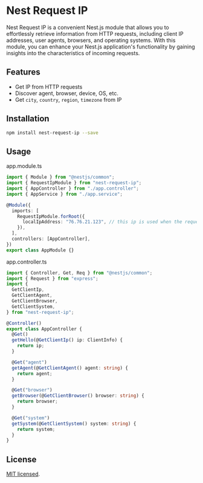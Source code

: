 # Nest Request IP

Nest Request IP is a convenient Nest.js module that allows you to effortlessly retrieve information from HTTP requests, including client IP addresses, user agents, browsers, and operating systems. With this module, you can enhance your Nest.js application's functionality by gaining insights into the characteristics of incoming requests.

## Features

- Get IP from HTTP requests
- Discover agent, browser, device, OS, etc.
- Get `city`, `country`, `region`, `timezone` from IP

## Installation

```bash
npm install nest-request-ip --save
```

## Usage

app.module.ts

```typescript
import { Module } from "@nestjs/common";
import { RequestIpModule } from "nest-request-ip";
import { AppController } from "./app.controller";
import { AppService } from "./app.service";

@Module({
  imports: [
    RequestIpModule.forRoot({
      localIpAddress: "76.76.21.123", // this ip is used when the request is local
    }),
  ],
  controllers: [AppController],
})
export class AppModule {}
```

app.controller.ts

```typescript
import { Controller, Get, Req } from "@nestjs/common";
import { Request } from "express";
import {
  GetClientIp,
  GetClientAgent,
  GetClientBrowser,
  GetClientSystem,
} from "nest-request-ip";

@Controller()
export class AppController {
  @Get()
  getHello(@GetClientIp() ip: ClientInfo) {
    return ip;
  }

  @Get("agent")
  getAgent(@GetClientAgent() agent: string) {
    return agent;
  }

  @Get("browser")
  getBrowser(@GetClientBrowser() browser: string) {
    return browser;
  }

  @Get("system")
  getSystem(@GetClientSystem() system: string) {
    return system;
  }
}
```

## License

[MIT licensed](LICENSE).
